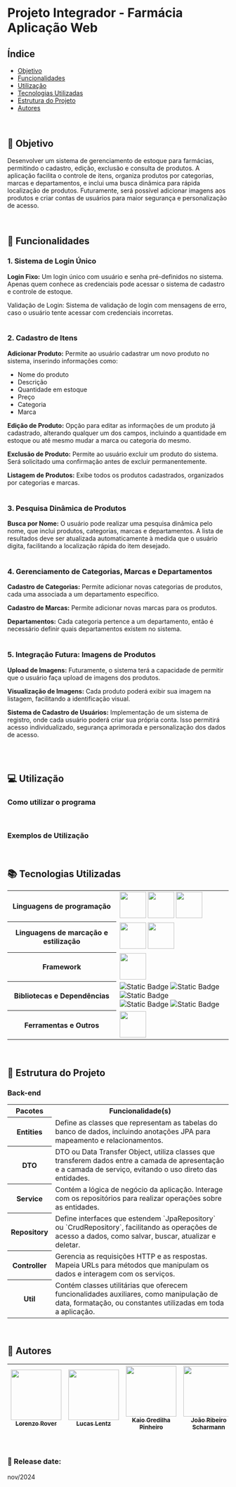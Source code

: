 # Projeto Integrador - Farmácia <br> Aplicação Web

## Índice
- [Objetivo](#-objetivo)
- [Funcionalidades](#-funcionalidades)
- [Utilização](#-utilização)
- [Tecnologias Utilizadas](#-tecnologias-utilizadas)
- [Estrutura do Projeto](#-estrutura-do-projeto)
- [Autores](#-autores)

<br>

## 🎯 Objetivo

Desenvolver um sistema de gerenciamento de estoque para farmácias, permitindo o cadastro, edição, exclusão e consulta de produtos. A aplicação facilita o controle de itens, organiza produtos por categorias, marcas e departamentos, e inclui uma busca dinâmica para rápida localização de produtos. Futuramente, será possível adicionar imagens aos produtos e criar contas de usuários para maior segurança e personalização de acesso.<br>

<br>

## 🧰 Funcionalidades
### 1. Sistema de Login Único

<strong>Login Fixo:</strong> Um login único com usuário e senha pré-definidos no sistema. Apenas quem conhece as credenciais pode acessar o sistema de cadastro e controle de estoque.<br>

Validação de Login: Sistema de validação de login com mensagens de erro, caso o usuário tente acessar com credenciais incorretas.<br><br>


### 2. Cadastro de Itens

<strong>Adicionar Produto:</strong> Permite ao usuário cadastrar um novo produto no sistema, inserindo informações como:
- Nome do produto
- Descrição
- Quantidade em estoque
- Preço
- Categoria
- Marca

<strong>Edição de Produto:</strong> Opção para editar as informações de um produto já cadastrado, alterando qualquer um dos campos, incluindo a quantidade em estoque ou até mesmo mudar a marca ou categoria do mesmo.<br>

<strong>Exclusão de Produto:</strong> Permite ao usuário excluir um produto do sistema. Será solicitado uma confirmação antes de excluir permanentemente.<br>

<strong>Listagem de Produtos:</strong> Exibe todos os produtos cadastrados, organizados por categorias e marcas.<br><br>


### 3. Pesquisa Dinâmica de Produtos

<strong>Busca por Nome:</strong> O usuário pode realizar uma pesquisa dinâmica pelo nome, que inclui produtos, categorias, marcas e departamentos. A lista de resultados deve ser atualizada automaticamente à medida que o usuário digita, facilitando a localização rápida do item desejado.
<br><br>


### 4. Gerenciamento de Categorias, Marcas e Departamentos

<strong>Cadastro de Categorias:</strong> Permite adicionar novas categorias de produtos, cada uma associada a um departamento específico.<br>

<strong>Cadastro de Marcas:</strong> Permite adicionar novas marcas para os produtos.<br>

<strong>Departamentos:</strong> Cada categoria pertence a um departamento, então é necessário definir quais departamentos existem no sistema.<br><br>


### 5. Integração Futura: Imagens de Produtos
<strong>Upload de Imagens:</strong> Futuramente, o sistema terá a capacidade de permitir que o usuário faça upload de imagens dos produtos.<br>

<strong>Visualização de Imagens:</strong> Cada produto poderá exibir sua imagem na listagem, facilitando a identificação visual.<br>

<strong>Sistema de Cadastro de Usuários:</strong> Implementação de um sistema de registro, onde cada usuário poderá criar sua própria conta. Isso permitirá acesso individualizado, segurança aprimorada e personalização dos dados de acesso.<br><br>


<br>

## 💻 Utilização

### Como utilizar o programa

<br>

### Exemplos de Utilização



<br>

## 📚 Tecnologias Utilizadas

<table>
  <tr>
    <th>Linguagens de programação</th>
    <td>
      <img width="60px" src="https://cdn.jsdelivr.net/gh/devicons/devicon@latest/icons/java/java-original-wordmark.svg"/>
      <img width="60px" src="https://cdn.jsdelivr.net/gh/devicons/devicon@latest/icons/javascript/javascript-original.svg"/>
      <img width="60px" src="https://cdn.jsdelivr.net/gh/devicons/devicon@latest/icons/azuresqldatabase/azuresqldatabase-original.svg"/>
    </td>
  </tr>
  <tr>
    <th>Linguagens de marcação e estilização</th>
    <td>
      <img width="60px" src="https://cdn.jsdelivr.net/gh/devicons/devicon@latest/icons/html5/html5-original-wordmark.svg"/>
      <img width="60px" src="https://cdn.jsdelivr.net/gh/devicons/devicon@latest/icons/css3/css3-original-wordmark.svg"/>
    </td>
  </tr>
  <tr>
    <th>Framework</th>
    <td>
      <img width="60px" src="https://cdn.jsdelivr.net/gh/devicons/devicon@latest/icons/spring/spring-original-wordmark.svg" />
    </td>
  </tr>
  <tr>
    <th>Bibliotecas e Dependências</th>
    <td>
      <img alt="Static Badge" src="https://img.shields.io/badge/spring%20data%20jpa-black?style=for-the-badge">
      <img alt="Static Badge" src="https://img.shields.io/badge/spring%20web-black?style=for-the-badge">
      <img alt="Static Badge" src="https://img.shields.io/badge/spring%20boot%20devtools-black?style=for-the-badge">
      <br>
      <img alt="Static Badge" src="https://img.shields.io/badge/mysql%20driver-black?style=for-the-badge">
      <img alt="Static Badge" src="https://img.shields.io/badge/lombok-black?style=for-the-badge">
    </td>
  </tr>
  <tr>
    <th>Ferramentas e Outros</th>
    <td>
      <img width="60px" src="https://cdn.jsdelivr.net/gh/devicons/devicon@latest/icons/postman/postman-original.svg"/>
    </td>
  </tr>
</table>

<br>

## 📂 Estrutura do Projeto
### Back-end
<table>
  <tr>
    <th>Pacotes</th>
    <th width="500px">Funcionalidade(s)</th>
  </tr>
  <tr>
    <th>Entities</th>
    <td>Define as classes que representam as tabelas do banco de dados, incluindo anotações JPA para mapeamento e relacionamentos.</td>
  </tr>
  <tr>
    <th>DTO</th>
    <td>DTO ou Data Transfer Object, utiliza classes que transferem dados entre a camada de apresentação e a camada de serviço, evitando o uso direto das entidades.</td>
  </tr>
  <tr>
    <th>Service</th>
    <td>Contém a lógica de negócio da aplicação. Interage com os repositórios para realizar operações sobre as entidades.</td>
  </tr>
  <tr>
    <th>Repository</th>
    <td>Define interfaces que estendem `JpaRepository` ou `CrudRepository`, facilitando as operações de acesso a dados, como salvar, buscar, atualizar e deletar.</td>
  </tr>
  <tr>
    <th>Controller</th>
    <td>Gerencia as requisições HTTP e as respostas. Mapeia URLs para métodos que manipulam os dados e interagem com os serviços.</td>
  </tr>
  <tr>
    <th>Util</th>
    <td>Contém classes utilitárias que oferecem funcionalidades auxiliares, como manipulação de data, formatação, ou constantes utilizadas em toda a aplicação.</td>
  </tr>
</table>

<br>

## 👥 Autores

| [<img loading="lazy" src="https://avatars.githubusercontent.com/u/168394448?v=4" width=115><br><sub>Lorenzo Rover</sub>](https://github.com/lorenzorover) | [<img loading="lazy" src="https://avatars.githubusercontent.com/u/168482892?v=4" width=115><br><sub>Lucas Lentz</sub>](https://github.com/lucas-lentz) | [<img loading="lazy" src="https://avatars.githubusercontent.com/u/159506794?v=4" width=115><br><sub>Kaio Gredilha Pinheiro</sub>](https://github.com/Kaio-pinheiro) | [<img loading="lazy" src="https://avatars.githubusercontent.com/u/114513409?v=4" width=115><br><sub>João Ribeiro Scharmann</sub>](https://github.com/JRScharmann) |
| :---: | :---: | :---: | :---: |

<br>

### 📆 Release date: <br>
nov/2024
